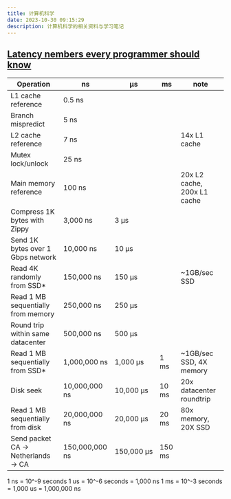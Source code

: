 ```yaml
---
title: 计算机科学
date: 2023-10-30 09:15:29
description: 计算机科学的相关资料与学习笔记
---
```

## [Latency nembers every programmer should know](https://gist.github.com/jboner/2841832)

|Operation|ns|µs|ms|note|
|---|---|---|---|---|
|L1 cache reference|0.5 ns||||
|Branch mispredict|5 ns||||
|L2 cache reference|7 ns|||14x L1 cache|
|Mutex lock/unlock|25 ns||||
|Main memory reference|100 ns|||20x L2 cache, 200x L1 cache|
|Compress 1K bytes with Zippy|3,000 ns|3 µs|||
|Send 1K bytes over 1 Gbps network|10,000 ns|10 µs|||
|Read 4K randomly from SSD*|150,000 ns|150 µs||~1GB/sec SSD|
|Read 1 MB sequentially from memory|250,000 ns|250 µs|||
|Round trip within same datacenter|500,000 ns|500 µs|||
|Read 1 MB sequentially from SSD*|1,000,000 ns|1,000 µs|1 ms|~1GB/sec SSD, 4X memory|
|Disk seek|10,000,000 ns|10,000 µs|10 ms|20x datacenter roundtrip|
|Read 1 MB sequentially from disk|20,000,000 ns|20,000 µs|20 ms|80x memory, 20X SSD|
|Send packet CA -> Netherlands -> CA|150,000,000 ns|150,000 µs|150 ms|
1 ns = 10^-9 seconds
1 us = 10^-6 seconds = 1,000 ns
1 ms = 10^-3 seconds = 1,000 us = 1,000,000 ns
